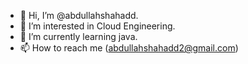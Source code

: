 - 👋 Hi, I’m @abdullahshahadd.
- 👀 I’m interested in Cloud Engineering.
- 🌱 I’m currently learning java.
- 📫 How to reach me (abdullahshahadd2@gmail.com)

<!---
abdullahshahadd/abdullahshahadd is a ✨ special ✨ repository because its `README.md` (this file) appears on your GitHub profile.
You can click the Preview link to take a look at your changes.
--->
